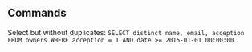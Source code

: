 Commands
-----------

Select but without duplicates: `SELECT distinct name, email, acception FROM owners WHERE acception = 1 AND date >= 2015-01-01 00:00:00`